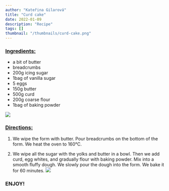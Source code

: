 ```yaml
---
author: "Kateřina Gilarová"
title: "Curd cake"
date: 2022-01-09
description: "Recipe"
tags: []
thumbnail: "/thumbnails/curd-cake.png"
---
```

### <u>Ingredients:</u>
- a bit of butter
- breadcrumbs
- 200g icing sugar
- 1bag of vanilla sugar
- 5 eggs
- 150g butter
- 500g curd
- 200g coarse flour
- 1bag of baking powder

![](/images/curd-cake/ingredients.png)

### <u>Directions:</u>
1. We wipe the form with butter. Pour breadcrumbs on the bottom of the form. We heat the oven to 160°C.

2. We wipe all the sugar with the yolks and butter in a bowl. Then we add curd, egg whites, and gradually flour with baking powder. Mix into a smooth fluffy dough. We slowly pour the dough into the form. We bake it for 60 minutes.
![](/images/curd-cake/1.png#center)


### ENJOY!